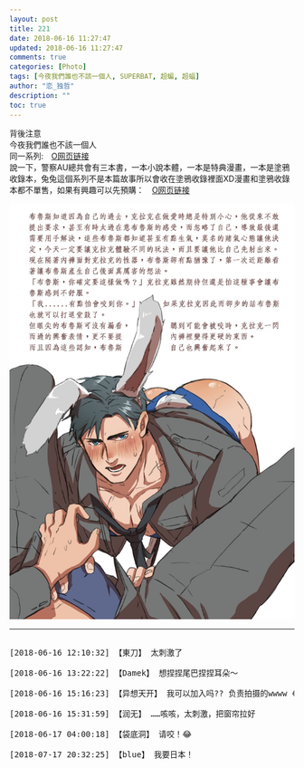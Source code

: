 ```yaml
---
layout: post
title: 221
date: 2018-06-16 11:27:47
updated: 2018-06-16 11:27:47
comments: true
categories: [Photo]
tags: [今夜我們誰也不該一個人, SUPERBAT, 超蝙, 超蝠]
author: "恋_独哲"
description: ""
toc: true
---
```


<p>背後注意<br />今夜我們誰也不該一個人<br />同一系列:　<a target="_blank" rel="nofollow" href="http://t.cn/RBjvsaW"  >O网页链接</a><br />說一下，警察AU總共會有三本書，一本小說本體，一本是特典漫畫，一本是塗鴉收錄本，兔兔這個系列不是本篇故事所以會收在塗鴉收錄裡面XD漫畫和塗鴉收錄本都不單售，如果有興趣可以先預購：　<a target="_blank" rel="nofollow" href="http://t.cn/RBjvsaj"  >O网页链接</a><br /></p>

![](https://raw.githubusercontent.com/alicewish/maple50821/master/img_YW5MWVN1NEpoZFUzT0oyZCs4MG9zaFcvVmRhU3YySDdVejdFVnBFZkN2K3oxWktBZHo1VmV3PT0.jpg)

---

<pre>

[2018-06-16 12:10:32] 【東刀】 太刺激了

[2018-06-16 13:22:22] 【Damek】 想捏捏尾巴捏捏耳朵～

[2018-06-16 15:16:23] 【异想天开】 我可以加入吗?? 负责拍摄的wwww 😂😂😂 #报警处理!!

[2018-06-16 15:31:59] 【润无】 ……咳咳，太刺激，把窗帘拉好

[2018-06-17 04:00:18] 【袋底洞】 请咬！😂

[2018-07-17 20:32:25] 【blue】 我要日本！

</pre>